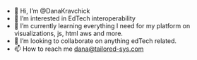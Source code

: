 - 👋 Hi, I’m @DanaKravchick
- 👀 I’m interested in EdTech interoperability 
- 🌱 I’m currently learning everything I need for my platform on visualizations, js, html aws and more. 
- 💞️ I’m looking to collaborate on anything edTech related. 
- 📫 How to reach me dana@tailored-sys.com

<!---
DanaKravchick/DanaKravchick is a ✨ special ✨ repository because its `README.md` (this file) appears on your GitHub profile.
You can click the Preview link to take a look at your changes.
--->
